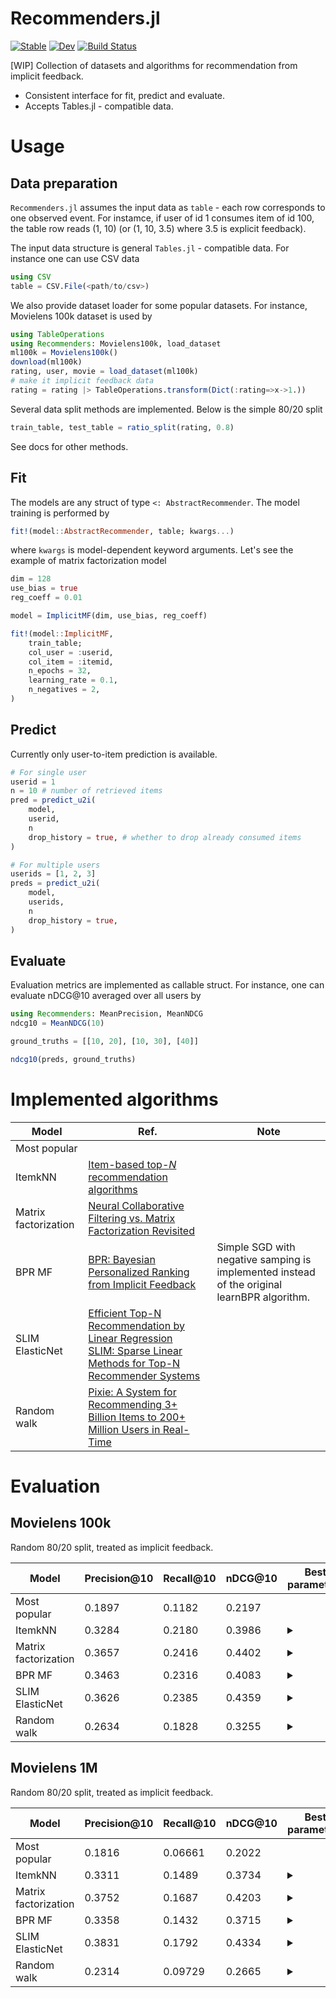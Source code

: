 # Recommenders.jl
[![Stable](https://img.shields.io/badge/docs-stable-blue.svg)](https://yng87.github.io/Recommenders.jl/stable)
[![Dev](https://img.shields.io/badge/docs-dev-blue.svg)](https://yng87.github.io/Recommenders.jl/dev)
[![Build Status](https://github.com/yng87/Recommenders.jl/workflows/CI/badge.svg)](https://github.com/yng87/Recommenders.jl/actions)

[WIP]
Collection of datasets and algorithms for recommendation from implicit feedback.

- Consistent interface for fit, predict and evaluate.
- Accepts Tables.jl - compatible data.

# Usage
## Data preparation
`Recommenders.jl` assumes the input data as `table` - each row corresponds to one observed event. For instamce, if user of id 1 consumes item of id 100, the table row reads (1, 10) (or (1, 10, 3.5) where 3.5 is explicit feedback). 

The input data structure is general `Tables.jl` - compatible data. For instance one can use CSV data
```julia
using CSV
table = CSV.File(<path/to/csv>)
```
We also provide dataset loader for some popular datasets. For instance, Movielens 100k dataset is used by
```julia
using TableOperations
using Recommenders: Movielens100k, load_dataset
ml100k = Movielens100k()
download(ml100k)
rating, user, movie = load_dataset(ml100k)
# make it implicit feedback data
rating = rating |> TableOperations.transform(Dict(:rating=>x->1.))
```
Several data split methods are implemented. Below is the simple 80/20 split
```julia
train_table, test_table = ratio_split(rating, 0.8)
```
See docs for other methods.

## Fit
The models are any struct of type `<: AbstractRecommender`. The model training is performed by
```julia
fit!(model::AbstractRecommender, table; kwargs...)
```
where `kwargs` is model-dependent keyword arguments. Let's see the example of matrix factorization model
```julia
dim = 128
use_bias = true
reg_coeff = 0.01

model = ImplicitMF(dim, use_bias, reg_coeff)

fit!(model::ImplicitMF,
    train_table;
    col_user = :userid,
    col_item = :itemid,
    n_epochs = 32,
    learning_rate = 0.1,
    n_negatives = 2,
)
```

## Predict
Currently only user-to-item prediction is available.
```julia
# For single user
userid = 1
n = 10 # number of retrieved items
pred = predict_u2i(
    model,
    userid,
    n
    drop_history = true, # whether to drop already consumed items
)

# For multiple users
userids = [1, 2, 3]
preds = predict_u2i(
    model,
    userids,
    n
    drop_history = true,
)
```

## Evaluate
Evaluation metrics are implemented as callable struct.
For instance, one can evaluate nDCG@10 averaged over all users by
```julia
using Recommenders: MeanPrecision, MeanNDCG
ndcg10 = MeanNDCG(10)

ground_truths = [[10, 20], [10, 30], [40]]

ndcg10(preds, ground_truths)
```

# Implemented algorithms

| Model | Ref. | Note |
|-------|------|------|
| Most popular | | |
| ItemkNN | [Item-based top-<i>N</i> recommendation algorithms](https://doi.org/10.1145/963770.963776) | |
| Matrix factorization | [Neural Collaborative Filtering vs. Matrix Factorization Revisited](http://arxiv.org/abs/2005.09683) | |
| BPR MF | [BPR: Bayesian Personalized Ranking from Implicit Feedback](http://arxiv.org/abs/1205.2618) | Simple SGD with negative samping is implemented instead of the original learnBPR algorithm.|
| SLIM ElasticNet | [Efficient Top-N Recommendation by Linear Regression](https://www.slideshare.net/MarkLevy/efficient-slides) <br /> [SLIM: Sparse Linear Methods for Top-N Recommender Systems](http://glaros.dtc.umn.edu/gkhome/node/774) | |
| Random walk | [Pixie: A System for Recommending 3+ Billion Items to 200+ Million Users in Real-Time](http://dl.acm.org/citation.cfm?doid=3178876.3186183) | |

# Evaluation
## Movielens 100k
 Random 80/20 split, treated as implicit feedback.

| Model | Precision@10 | Recall@10 | nDCG@10 | Best parameters |
|-------| -------------| ----------| ------- | ---- |
| Most popular | 0.1897 | 0.1182 | 0.2197 | |
| ItemkNN | 0.3284 | 0.2180 | 0.3986| <details><summary></summary><p>weighting: BM25<br /> weighting_at_inference: false<br />topk: 358<br />normalize: true<br />normalize_similarity: true<br />shrink: 0.00258278</p></details> |
| Matrix factorization | 0.3657 | 0.2416 | 0.4402 |<details><summary></summary><p>dimension: 32<br />l2_coeff: 0.01797358830471941<br /> n_epochs: 128<br />n_negatives: 7<br />learning_rate: 0.017678089718746345</p></details>|
| BPR MF| 0.3463 | 0.2316 | 0.4083 |<details><summary></summary><p>dimension: 512<br />l2_coeff: 0.015587614364453028<br /> n_epochs: 128<br />n_negatives: 12<br />learning_rate: 0.007785000886303088</p></details>|
| SLIM ElasticNet | 0.3626 | 0.2385 | 0.4359 |<details><summary></summary><p>k: 908<br />λminratio: 0.029052468222707274<br /> l1_ratio: 0.003308685140740372</p></details>|
| Random walk | 0.2634 | 0.1828 | 0.3255 | <details><summary></summary><p>pixie_walk_length_scaling: false<br />pixie_multi_hit_boosting: false<br /> terminate_prob: 0.9<br />total_walk_length: 51307<br />min_high_visited_candidates: 500<br />high_visited_count_threshold: 64</p></details>


## Movielens 1M
Random 80/20 split, treated as implicit feedback.

| Model | Precision@10 | Recall@10 | nDCG@10 | Best parameters |
|-------| -------------| ----------| ------- | ---- |
| Most popular | 0.1816 | 0.06661 | 0.2022 | |
| ItemkNN | 0.3311 | 0.1489 | 0.3734 | <details><summary></summary><p>weighting: TF-IDF<br />topk: 43<br />normalize: true<br />normalize_similarity: true<br />shrink: 0.453735</p></details>  |
| Matrix factorization | 0.3752 | 0.1687 | 0.4203 |<details><summary></summary><p>dimension: 128<br />l2_coeff: 0.005720177108336541<br /> n_epochs: 256<br />n_negatives: 18<br />learning_rate: 0.0012750705664730715</p></details>|
| BPR MF| 0.3358 | 0.1432 | 0.3715 | <details><summary></summary><p>dimension: 128<br />l2_coeff: 0.017941536727080445<br /> n_epochs: 256<br />n_negatives: 6<br />learning_rate: 0.0014264826446678315</p></details> |
| SLIM ElasticNet | 0.3831 | 0.1792 | 0.4334 | <details><summary></summary><p>k: 444<br />λminratio: 3.968133599128073e-5<br /> l1_ratio: 2.500068207067635e-5</p></details>|
| Random walk | 0.2314 | 0.09729 | 0.2665 | <details><summary></summary><p>pixie_walk_length_scaling: false<br />pixie_multi_hit_boosting: false<br /> terminate_prob: 0.9<br />total_walk_length: 712047<br />min_high_visited_candidates: None<br />high_visited_count_threshold: Inf</p></details>